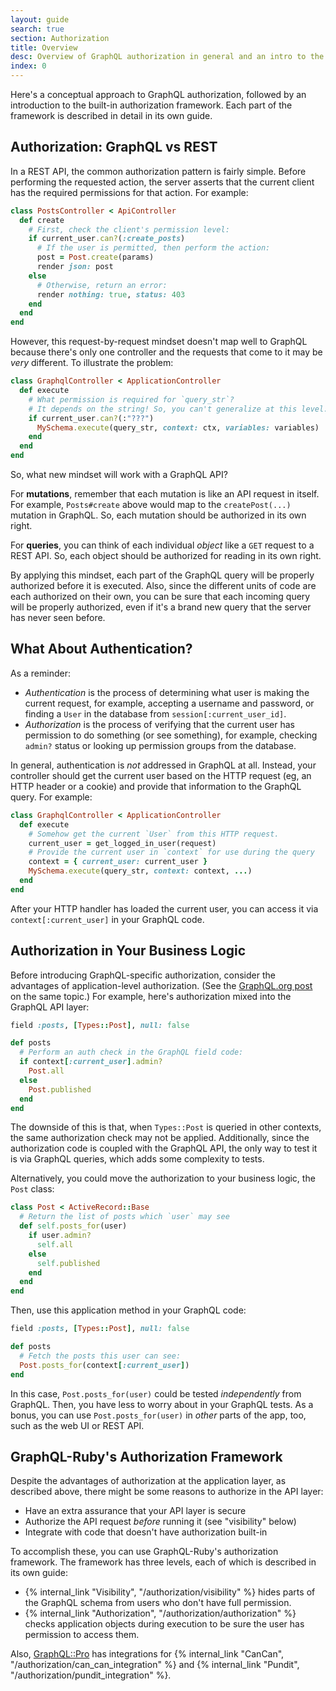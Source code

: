 ```yaml
---
layout: guide
search: true
section: Authorization
title: Overview
desc: Overview of GraphQL authorization in general and an intro to the built-in framework.
index: 0
---
```


Here's a conceptual approach to GraphQL authorization, followed by an introduction to the built-in authorization framework. Each part of the framework is described in detail in its own guide.

## Authorization: GraphQL vs REST

In a REST API, the common authorization pattern is fairly simple. Before performing the requested action, the server asserts that the current client has the required permissions for that action. For example:

```ruby
class PostsController < ApiController
  def create
    # First, check the client's permission level:
    if current_user.can?(:create_posts)
      # If the user is permitted, then perform the action:
      post = Post.create(params)
      render json: post
    else
      # Otherwise, return an error:
      render nothing: true, status: 403
    end
  end
end
```

However, this request-by-request mindset doesn't map well to GraphQL because there's only one controller and the requests that come to it may be _very_ different. To illustrate the problem:

```ruby
class GraphqlController < ApplicationController
  def execute
    # What permission is required for `query_str`?
    # It depends on the string! So, you can't generalize at this level.
    if current_user.can?(:"???")
      MySchema.execute(query_str, context: ctx, variables: variables)
    end
  end
end
```

So, what new mindset will work with a GraphQL API?

For __mutations__, remember that each mutation is like an API request in itself. For example, `Posts#create` above would map to the `createPost(...)` mutation in GraphQL. So, each mutation should be authorized in its own right.

For __queries__, you can think of each individual _object_ like a `GET` request to a REST API. So, each object should be authorized for reading in its own right.

By applying this mindset, each part of the GraphQL query will be properly authorized before it is executed. Also, since the different units of code are each authorized on their own, you can be sure that each incoming query will be properly authorized, even if it's a brand new query that the server has never seen before.

## What About Authentication?

As a reminder:

- _Authentication_ is the process of determining what user is making the current request, for example, accepting a username and password, or finding a `User` in the database from `session[:current_user_id]`.
- _Authorization_ is the process of verifying that the current user has permission to do something (or see something), for example, checking `admin?` status or looking up permission groups from the database.

In general, authentication is _not_ addressed in GraphQL at all. Instead, your controller should get the current user based on the HTTP request (eg, an HTTP header or a cookie) and provide that information to the GraphQL query. For example:

```ruby
class GraphqlController < ApplicationController
  def execute
    # Somehow get the current `User` from this HTTP request.
    current_user = get_logged_in_user(request)
    # Provide the current user in `context` for use during the query
    context = { current_user: current_user }
    MySchema.execute(query_str, context: context, ...)
  end
end
```

After your HTTP handler has loaded the current user, you can access it via `context[:current_user]` in your GraphQL code.

## Authorization in Your Business Logic

Before introducing GraphQL-specific authorization, consider the advantages of application-level authorization. (See the [GraphQL.org post](https://graphql.org/learn/authorization/) on the same topic.) For example, here's authorization mixed into the GraphQL API layer:

```ruby
field :posts, [Types::Post], null: false

def posts
  # Perform an auth check in the GraphQL field code:
  if context[:current_user].admin?
    Post.all
  else
    Post.published
  end
end
```

The downside of this is that, when `Types::Post` is queried in other contexts, the same authorization check may not be applied. Additionally, since the authorization code is coupled with the GraphQL API, the only way to test it is via GraphQL queries, which adds some complexity to tests.

Alternatively, you could move the authorization to your business logic, the `Post` class:

```ruby
class Post < ActiveRecord::Base
  # Return the list of posts which `user` may see
  def self.posts_for(user)
    if user.admin?
      self.all
    else
      self.published
    end
  end
end
```

Then, use this application method in your GraphQL code:

```ruby
field :posts, [Types::Post], null: false

def posts
  # Fetch the posts this user can see:
  Post.posts_for(context[:current_user])
end
```

In this case, `Post.posts_for(user)` could be tested _independently_ from GraphQL. Then, you have less to worry about in your GraphQL tests. As a bonus, you can use `Post.posts_for(user)` in _other_ parts of the app, too, such as the web UI or REST API.

## GraphQL-Ruby's Authorization Framework

Despite the advantages of authorization at the application layer, as described above, there might be some reasons to authorize in the API layer:

- Have an extra assurance that your API layer is secure
- Authorize the API request _before_ running it (see "visibility" below)
- Integrate with code that doesn't have authorization built-in

To accomplish these, you can use GraphQL-Ruby's authorization framework. The framework has three levels, each of which is described in its own guide:

- {% internal_link "Visibility", "/authorization/visibility" %} hides parts of the GraphQL schema from users who don't have full permission.
- {% internal_link "Authorization", "/authorization/authorization" %} checks application objects during execution to be sure the user has permission to access them.

Also, [GraphQL::Pro](https://graphql.pro) has integrations for {% internal_link "CanCan", "/authorization/can_can_integration" %} and {% internal_link "Pundit", "/authorization/pundit_integration" %}.
